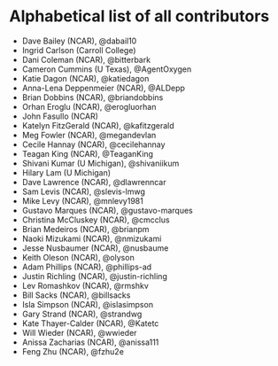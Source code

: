 # Alphabetical list of all contributors
 - Dave Bailey (NCAR), @dabail10
 - Ingrid Carlson (Carroll College)
 - Dani Coleman (NCAR), @bitterbark
 - Cameron Cummins (U Texas), @AgentOxygen
 - Katie Dagon (NCAR), @katiedagon
 - Anna-Lena Deppenmeier (NCAR), @ALDepp
 - Brian Dobbins (NCAR), @briandobbins
 - Orhan Eroglu (NCAR), @erogluorhan
 - John Fasullo (NCAR)
 - Katelyn FitzGerald (NCAR), @kafitzgerald
 - Meg Fowler (NCAR), @megandevlan
 - Cecile Hannay (NCAR), @cecilehannay
 - Teagan King (NCAR), @TeaganKing
 - Shivani Kumar (U Michigan), @shivaniikum
 - Hilary Lam (U Michigan)
 - Dave Lawrence (NCAR), @dlawrenncar
 - Sam Levis (NCAR), @slevis-lmwg
 - Mike Levy (NCAR), @mnlevy1981
 - Gustavo Marques (NCAR), @gustavo-marques
 - Christina McCluskey (NCAR), @cmcclus
 - Brian Medeiros (NCAR), @brianpm
 - Naoki Mizukami (NCAR), @nmizukami
 - Jesse Nusbaumer (NCAR), @nusbaume
 - Keith Oleson (NCAR), @olyson
 - Adam Phillips (NCAR), @phillips-ad
 - Justin Richling (NCAR), @justin-richling
 - Lev Romashkov (NCAR), @rmshkv
 - Bill Sacks (NCAR), @billsacks
 - Isla Simpson (NCAR), @islasimpson
 - Gary Strand (NCAR), @strandwg
 - Kate Thayer-Calder (NCAR), @Katetc
 - Will Wieder (NCAR), @wwieder
 - Anissa Zacharias (NCAR), @anissa111
 - Feng Zhu (NCAR), @fzhu2e
